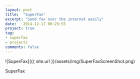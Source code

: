 ```yaml
---
layout: post
title:  "SuperFax"
excerpt: "Send fax over the internet easily"
date:   2014-12-17 00:25:55
project: true
tag:
- superfax
- projects
comments: false
---
```


![SuperFax]({{ site.url }}/assets/img/SuperFaxScreenShot.png)


SuperFax
